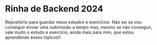 # Rinha de Backend 2024

Repositório para guardar meus estudos e exercícios. Não sei se vou conseguir enviar uma submissão a tempo mas, mesmo se não conseguir, vale muito o estudo e exercício, ainda mais para mim, que estou aprendendo esses tópicos!!